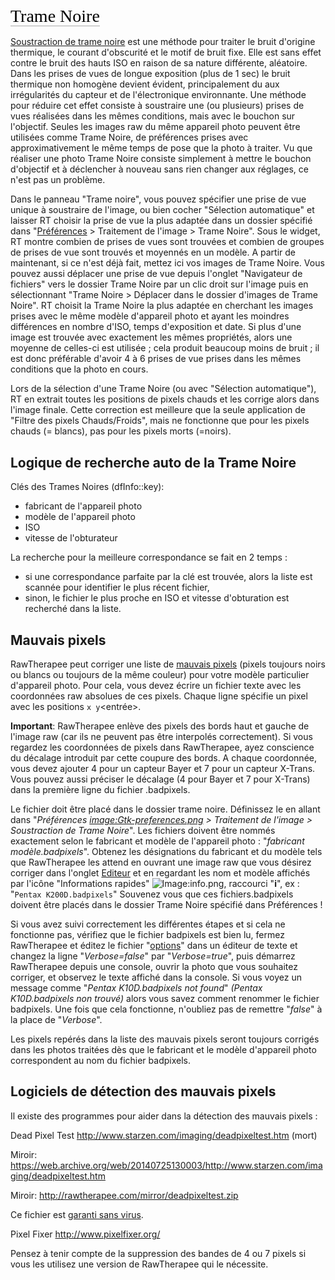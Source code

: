 <span style="color: #000000; background: none; overflow: hidden; page-break-after: avoid; font-size: 2.0em; font-family: Georgia,Times,serif; margin-top: 1em; margin-bottom: 0.25em; line-height: 1.3; padding: 0; border-bottom: 1px solid #AAAAAA;">Trame
Noire</span>

[Soustraction de trame
noire](https://en.wikipedia.org/wiki/Dark-frame_subtraction) est une
méthode pour traiter le bruit d'origine thermique, le courant
d'obscurité et le motif de bruit fixe. Elle est sans effet contre le
bruit des hauts ISO en raison de sa nature différente, aléatoire. Dans
les prises de vues de longue exposition (plus de 1 sec) le bruit
thermique non homogène devient évident, principalement du aux
irrégularités du capteur et de l'électronique environnante. Une méthode
pour réduire cet effet consiste à soustraire une (ou plusieurs) prises
de vues réalisées dans les mêmes conditions, mais avec le bouchon sur
l'objectif. Seules les images raw du même appareil photo peuvent être
utilisées comme Trame Noire, de préférences prises avec
approximativement le même temps de pose que la photo à traiter. Vu que
réaliser une photo Trame Noire consiste simplement à mettre le bouchon
d'objectif et à déclencher à nouveau sans rien changer aux réglages, ce
n'est pas un problème.

Dans le panneau "Trame noire", vous pouvez spécifier une prise de vue
unique à soustraire de l'image, ou bien cocher "Sélection automatique"
et laisser RT choisir la prise de vue la plus adaptée dans un dossier
spécifié dans "[Préférences](Preferences/fr "wikilink") \> Traitement de
l'image \> Trame Noire". Sous le widget, RT montre combien de prises de
vues sont trouvées et combien de groupes de prises de vue sont trouvés
et moyennés en un modèle. A partir de maintenant, si ce n'est déjà fait,
mettez ici vos images de Trame Noire. Vous pouvez aussi déplacer une
prise de vue depuis l'onglet "Navigateur de fichiers" vers le dossier
Trame Noire par un clic droit sur l'image puis en sélectionnant "Trame
Noire \> Déplacer dans le dossier d'images de Trame Noire". RT choisit
la Trame Noire la plus adaptée en cherchant les images prises avec le
même modèle d'appareil photo et ayant les moindres différences en nombre
d'ISO, temps d'exposition et date. Si plus d'une image est trouvée avec
exactement les mêmes propriétés, alors une moyenne de celles-ci est
utilisée ; cela produit beaucoup moins de bruit ; il est donc préférable
d'avoir 4 à 6 prises de vue prises dans les mêmes conditions que la
photo en cours.

Lors de la sélection d'une Trame Noire (ou avec "Sélection
automatique"), RT en extrait toutes les positions de pixels chauds et
les corrige alors dans l'image finale. Cette correction est meilleure
que la seule application de "Filtre des pixels Chauds/Froids", mais ne
fonctionne que pour les pixels chauds (= blancs), pas pour les pixels
morts (=noirs).

## Logique de recherche auto de la Trame Noire

Clés des Trames Noires (dfInfo::key):

- fabricant de l'appareil photo
- modèle de l'appareil photo
- ISO
- vitesse de l'obturateur

La recherche pour la meilleure correspondance se fait en 2 temps :

- si une correspondance parfaite par la clé est trouvée, alors la liste
  est scannée pour identifier le plus récent fichier,
- sinon, le fichier le plus proche en ISO et vitesse d'obturation est
  recherché dans la liste.

## Mauvais pixels

RawTherapee peut corriger une liste de [mauvais
pixels](https://en.wikipedia.org/wiki/Defective_pixel) (pixels toujours
noirs ou blancs ou toujours de la même couleur) pour votre modèle
particulier d'appareil photo. Pour cela, vous devez écrire un fichier
texte avec les coordonnées raw absolues de ces pixels. Chaque ligne
spécifie un pixel avec les positions `x `<espace>` y `<entrée>.

**Important**: RawTherapee enlève des pixels des bords haut et gauche de
l'image raw (car ils ne peuvent pas être interpolés correctement). Si
vous regardez les coordonnées de pixels dans RawTherapee, ayez
conscience du décalage introduit par cette coupure des bords. A chaque
coordonnée, vous devez ajouter 4 pour un capteur Bayer et 7 pour un
capteur X-Trans. Vous pouvez aussi préciser le décalage (4 pour Bayer et
7 pour X-Trans) dans la première ligne du fichier .badpixels.

Le fichier doit être placé dans le dossier trame noire. Définissez le en
allant dans "*Préférences
[image:Gtk-preferences.png](image:Gtk-preferences.png "wikilink") \>
Traitement de l'image \> Soustraction de Trame Noire*". Les fichiers
doivent être nommés exactement selon le fabricant et modèle de
l'appareil photo : "*fabricant modèle.badpixels*". Obtenez les
désignations du fabricant et du modèle tels que RawTherapee les attend
en ouvrant une image raw que vous désirez corriger dans l'onglet
[Editeur](The_Image_Editor_Tab/fr "wikilink") et en regardant les nom et
modèle affichés par l'icône "Informations rapides"
![Image:info.png](info.png "Image:info.png"), raccourci "**i**", ex :
"`Pentax K200D.badpixels`"
Souvenez vous que ces fichiers.badpixels doivent être placés dans le
dossier Trame Noire spécifié dans Préférences !

Si vous avez suivi correctement les différentes étapes et si cela ne
fonctionne pas, vérifiez que le fichier badpixels est bien lu, fermez
RawTherapee et éditez le fichier "[options](File_Paths/fr "wikilink")"
dans un éditeur de texte et changez la ligne "*Verbose=false*" par
"*Verbose=true*", puis démarrez RawTherapee depuis une console, ouvrir
la photo que vous souhaitez corriger, et observez le texte affiché dans
la console. Si vous voyez un message comme "*Pentax K10D.badpixels not
found*" *(Pentax K10D.badpixels non trouvé)* alors vous savez comment
renommer le fichier badpixels. Une fois que cela fonctionne, n'oubliez
pas de remettre "*false*" à la place de "*Verbose*".

Les pixels repérés dans la liste des mauvais pixels seront toujours
corrigés dans les photos traitées dès que le fabricant et le modèle
d'appareil photo correspondent au nom du fichier badpixels.

## Logiciels de détection des mauvais pixels

Il existe des programmes pour aider dans la détection des mauvais pixels
:

Dead Pixel Test
<http://www.starzen.com/imaging/deadpixeltest.htm> (mort)

Miroir:
<https://web.archive.org/web/20140725130003/http://www.starzen.com/imaging/deadpixeltest.htm>

Miroir: <http://rawtherapee.com/mirror/deadpixeltest.zip>


Ce fichier est [garanti sans
virus](https://www.virustotal.com/en/file/11e7a0db897fd3ad9f3e24c97c73b178cfe9f9d246e3dadfe57113318e2def06/analysis/1421736881/).

Pixel Fixer
<http://www.pixelfixer.org/>

Pensez à tenir compte de la suppression des bandes de 4 ou 7 pixels si
vous les utilisez une version de RawTherapee qui le nécessite.